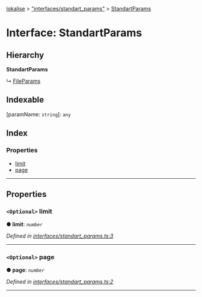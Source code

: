 [lokalise](../README.md) > ["interfaces/standart_params"](../modules/_interfaces_standart_params_.md) > [StandartParams](../interfaces/_interfaces_standart_params_.standartparams.md)

# Interface: StandartParams

## Hierarchy

**StandartParams**

↳  [FileParams](_interfaces_file_params_.fileparams.md)

## Indexable

\[paramName: `string`\]:&nbsp;`any`
## Index

### Properties

* [limit](_interfaces_standart_params_.standartparams.md#limit)
* [page](_interfaces_standart_params_.standartparams.md#page)

---

## Properties

<a id="limit"></a>

### `<Optional>` limit

**● limit**: *`number`*

*Defined in [interfaces/standart_params.ts:3](https://github.com/lokalise/node-lokalise-api/blob/7c5421a/src/interfaces/standart_params.ts#L3)*

___
<a id="page"></a>

### `<Optional>` page

**● page**: *`number`*

*Defined in [interfaces/standart_params.ts:2](https://github.com/lokalise/node-lokalise-api/blob/7c5421a/src/interfaces/standart_params.ts#L2)*

___

